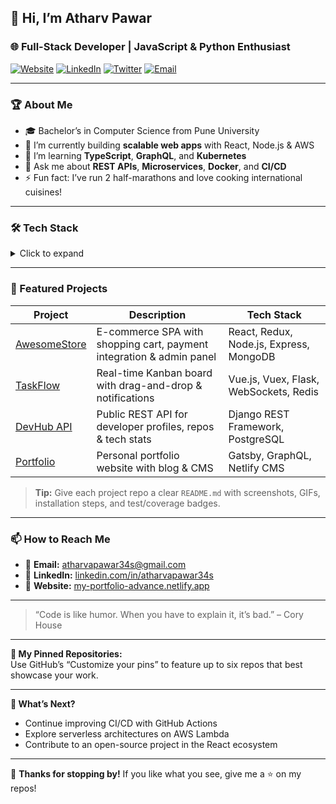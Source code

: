 <!--
  Hi there 👋 Welcome to my GitHub Profile!
-->

## 👋 Hi, I’m Atharv Pawar

### 🌐 Full-Stack Developer | JavaScript & Python Enthusiast

[![Website](https://img.shields.io/badge/Website-my-portfolio-4C51BF?logo=html5)](https://my-portfolio-advance.netlify.app/)
[![LinkedIn](https://img.shields.io/badge/LinkedIn-atharvapawar-blue?logo=linkedin)](https://www.linkedin.com/in/atharvapawar34s)
[![Twitter](https://img.shields.io/badge/Twitter-@yourhandle-1DA1F2?logo=twitter)](https://twitter.com/yourhandle)
[![Email](https://img.shields.io/badge/Email-atharvapawar34s%40gmail.com-DD4B39?logo=gmail)](mailto:atharvapawar34s@gmail.com)

---

### 🏆 About Me
- 🎓 Bachelor’s in Computer Science from Pune University  
- 🔭 I’m currently building **scalable web apps** with React, Node.js & AWS  
- 🌱 I’m learning **TypeScript**, **GraphQL**, and **Kubernetes**  
- 💬 Ask me about **REST APIs**, **Microservices**, **Docker**, and **CI/CD**  
- ⚡ Fun fact: I’ve run 2 half-marathons and love cooking international cuisines!

---

### 🛠️ Tech Stack

<details>
  <summary>Click to expand</summary>
  
#### Frontend
- **Languages & Frameworks:** JavaScript (ES6+), TypeScript, React, Redux  
- **UI & Styling:** HTML5, CSS3, SASS, Tailwind CSS, Bootstrap  

#### Backend
- **Languages & Frameworks:** Node.js, Express.js, Python, Django, Flask  
- **APIs & Protocols:** REST, GraphQL, WebSockets  

#### Database & Storage
- **Relational:** PostgreSQL, MySQL  
- **NoSQL:** MongoDB, Redis  
- **Storage & Caching:** AWS S3, Redis  

#### DevOps & Cloud
- **Containers:** Docker, Docker Compose  
- **CI/CD:** GitHub Actions, Jenkins  
- **Cloud Providers:** AWS (EC2, Lambda, RDS), Heroku, Netlify  

#### Testing
- **Unit & Integration:** Jest, Mocha, Chai, pytest  
- **E2E:** Cypress, Selenium  

#### Tools & Others
- Git, GitHub, Linux, VS Code, Postman, Swagger, Figma  

</details>

---

### 🚀 Featured Projects

| Project                                                    | Description                                                          | Tech Stack                               |
|------------------------------------------------------------|----------------------------------------------------------------------|------------------------------------------|
| [AwesomeStore](https://github.com/atharvapawar/AwesomeStore) | E-commerce SPA with shopping cart, payment integration & admin panel | React, Redux, Node.js, Express, MongoDB  |
| [TaskFlow](https://github.com/atharvapawar/TaskFlow)         | Real-time Kanban board with drag-and-drop & notifications            | Vue.js, Vuex, Flask, WebSockets, Redis   |
| [DevHub API](https://github.com/atharvapawar/DevHub-API)      | Public REST API for developer profiles, repos & tech stats           | Django REST Framework, PostgreSQL        |
| [Portfolio](https://github.com/atharvapawar/portfolio)       | Personal portfolio website with blog & CMS                           | Gatsby, GraphQL, Netlify CMS             |

> **Tip:** Give each project repo a clear `README.md` with screenshots, GIFs, installation steps, and test/coverage badges.

---

### 📫 How to Reach Me

- 📧 **Email:** [atharvapawar34s@gmail.com](mailto:atharvapawar34s@gmail.com)  
- 💼 **LinkedIn:** [linkedin.com/in/atharvapawar34s](https://www.linkedin.com/in/atharvapawar34s)  
- 📝 **Website:** [my-portfolio-advance.netlify.app](https://my-portfolio-advance.netlify.app/)

---

> “Code is like humor. When you have to explain it, it’s bad.” – Cory House

---

**🔔 My Pinned Repositories:**  
Use GitHub’s “Customize your pins” to feature up to six repos that best showcase your work.

---

**🔭 What’s Next?**  
- Continue improving CI/CD with GitHub Actions  
- Explore serverless architectures on AWS Lambda  
- Contribute to an open-source project in the React ecosystem

---

💖 **Thanks for stopping by!** If you like what you see, give me a ⭐ on my repos!  
